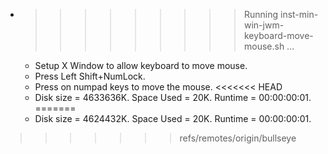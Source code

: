 * >>>>>>>>> Running inst-min-win-jwm-keyboard-move-mouse.sh ...
  * Setup X Window to allow keyboard to move mouse.
  * Press Left Shift+NumLock.
  * Press on numpad keys to move the mouse.
<<<<<<< HEAD
  * Disk size = 4633636K. Space Used = 20K. Runtime = 00:00:00:01.
=======
  * Disk size = 4624432K. Space Used = 20K. Runtime = 00:00:00:01.
>>>>>>> refs/remotes/origin/bullseye
